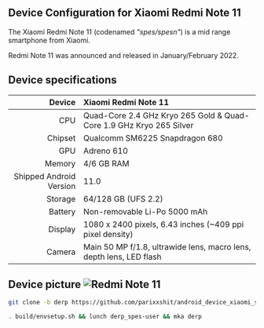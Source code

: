 ## Device Configuration for Xiaomi Redmi Note 11

The Xiaomi Redmi Note 11 (codenamed _"spes/spesn"_) is a mid range smartphone from Xiaomi.

Redmi Note 11 was announced and released in January/February 2022.

## Device specifications

|                  Device | Xiaomi Redmi Note 11                                                |
| ----------------------: | :------------------------------------------------------------------ |
|                     CPU | Quad-Core 2.4 GHz Kryo 265 Gold & Quad-Core 1.9 GHz Kryo 265 Silver |
|                 Chipset | Qualcomm SM6225 Snapdragon 680                                      |
|                     GPU | Adreno 610                                                          |
|                  Memory | 4/6 GB RAM                                                          |
| Shipped Android Version | 11.0                                                                |
|                 Storage | 64/128 GB (UFS 2.2)                                                 |
|                 Battery | Non-removable Li-Po 5000 mAh                                        |
|                 Display | 1080 x 2400 pixels, 6.43 inches (~409 ppi pixel density)            |
|                  Camera | Main 50 MP f/1.8, ultrawide lens, macro lens, depth lens, LED flash |

## Device picture ![Redmi Note 11](https://i.imgur.com/WfbCmGR.png "Redmi Note 11")

```bash
git clone -b derp https://github.com/parixxshit/android_device_xiaomi_spes.git device/xiaomi/spes
```

```bash
. build/envsetup.sh && lunch derp_spes-user && mka derp
```

